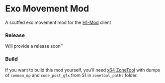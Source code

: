 # Exo Movement Mod
A scuffed exo movement mod for the [H1-Mod](https://github.com/h1-mod/h1-mod) client

### Release
Will provide a release soon™

### Build
If you want to build this mod yourself, you'll need [x64 ZoneTool](https://github.com/Joelrau/x64-zt) with dumps of `common_mp` and `code_post_gfx` from S1 in `zonetool_paths` folder.
